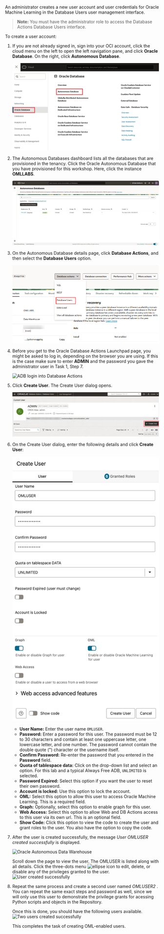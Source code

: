 <!--
    {
        "name":"Create an OML User",
        "description":"Steps to create an OML user by the name OMLUSER"
    }
-->

An administrator creates a new user account and user credentials for Oracle Machine Learning in the Database Users user management interface.

> **Note:** You must have the administrator role to access the Database Actions Database Users interface.

To create a user account:

1. If you are not already signed in, sign into your OCI account, click the cloud menu on the left to open the left navigation pane, and click **Oracle Database**. On the right, click **Autonomous Database**.

	![Autonomous Database under Oracle Database](images/database-adw-rw.png " ")

2. The Autonomous Databases dashboard lists all the databases that are provisioned in the tenancy. Click the Oracle Autonomous Database that you have provisioned for this workshop. Here, click the instance **OMLLABS**.

	![Oracle Autonomous Data Warehouse](images/adw-omllabs-listed.png " ")

3. On the Autonomous Database details page, click **Database Actions**, and then select the **Database Users** option.

	![Database Actions button in ADB Console](images/database-actions-dbusers-rw.png " ")

4. Before you get to the Oracle Database Actions Launchpad page, you might be asked to log in, depending on the browser you are using.  If this is the case make sure to enter **ADMIN** and the password you gave the administrator user in Task 1, Step 7.
   
    ![ADB login into Database Actions](images/login-to-actions.png " ")

5. Click **Create User**. The Create User dialog opens.

	![Create user option](images/create-users-db.png " ")

6. On the Create User dialog, enter the following details and click **Create User**:	  

	![Create user dialog](images/create-user-dialog.png " ")

	* **User Name:** Enter the user name `OMLUSER`.
	* **Password:** Enter a password for this user. The password must be 12 to 30 characters and contain at least one uppercase letter, one lowercase letter, and one number. The password cannot contain the double quote (") character or the username itself.
	* **Confirm Password:** Re-enter the password that you entered in the **Password** field.
	* **Quota of tablespace data:** Click on the drop-down list and select an option. For this lab and a typical Always Free ADB, `UNLIMITED` is selected.
	* **Password Expired:** Select this option if you want the user to reset their own password.
	* **Account is locked:** Use this option to lock the account.
	* **OML:** Select this option to allow this user to access Oracle Machine Learning. This is a required field.
	* **Graph:** Optionally, select this option to enable graph for this user.
	* **Web Access:** Select this option to allow Web and DB Actions access to this user via its own url. This is an optional field.
	* **Show Code:** Click this option to view the code to create the user and grant roles to the user. You also have the option to copy the code.

7. After the user is created successfully, the message _User OMLUSER created successfully_ is displayed.

	![Oracle Autonomous Data Warehouse](images/user-creation-msg.png " ")

	Scroll down the page to view the user. The OMLUSER is listed along with all details. Click the three-dots menu ![ellipse icon](images/ellipse.png) to edit, delete, or disable any of the privileges granted to the user.
	![User created successfully](images/view-user.png " ")

8. Repeat the same process and create a second user named _OMLUSER2_ . You can repeat the same exact steps and password as well, since we will only use this user to demonstrate the privilege grants for acessing Python scripts and objects in the Repository.

	Once this is done, you should have the following users available.
	![Two users created successfully](images/created-two-oml-users.png " ")


	This completes the task of creating OML-enabled users.
